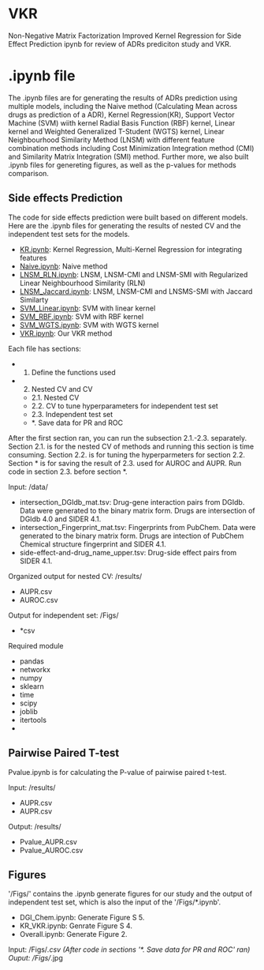 # VKR
Non-Negative Matrix Factorization Improved Kernel Regression for Side Effect Prediction
ipynb for review of ADRs prediciton study and VKR.


# .ipynb file
The .ipynb files are for generating the results of ADRs prediction using multiple models, including the Naive method (Calculating Mean across drugs as prediction of a ADR), Kernel Regression(KR), Support Vector Machine (SVM) wiith kernel Radial Basis Function (RBF) kernel, Linear kernel and Weighted Generalized T-Student (WGTS) kernel, Linear Neighbourhood Similarity Method (LNSM) with different feature combination methods including Cost Minimization Integration method (CMI) and Similarity Matrix Integration (SMI) method. Further more, we also built .ipynb files for genereting figures, as well as the p-values for methods comparison.


## Side effects Prediction

The code for side effects prediction were built based on different models. Here are the .ipynb files for generating the results of nested CV and the independent test sets 
for the models. 
- [KR.ipynb](https://github.com/YezhaoZhong/VKR/blob/main/KR.ipynb): Kernel Regression, Multi-Kernel Regression for integrating features
- [Naive.ipynb](https://github.com/YezhaoZhong/VKR/blob/main/Naive.ipynb): Naive method
- [LNSM_RLN.ipynb](https://github.com/YezhaoZhong/VKR/blob/main/LNSM_RLN.ipynb): LNSM, LNSM-CMI and LNSM-SMI with Regularized Linear Neighbourhood Similarity (RLN)
- [LNSM_Jaccard.ipynb](https://github.com/YezhaoZhong/VKR/blob/main/LNSM_Jaccard.ipynb): LNSM, LNSM-CMI and LNSMS-SMI with Jaccard Similarty
- [SVM_Linear.ipynb](https://github.com/YezhaoZhong/VKR/blob/main/SVM_Linear.ipynb): SVM with linear kernel
- [SVM_RBF.ipynb](https://github.com/YezhaoZhong/VKR/blob/main/SVM_RBF.ipynb): SVM with RBF kernel
- [SVM_WGTS.ipynb](https://github.com/YezhaoZhong/VKR/blob/main/SVM_WGTS.ipynb): SVM with WGTS kernel
- [VKR.ipynb](https://github.com/YezhaoZhong/VKR/blob/main/VKR.ipynb): Our VKR method

Each file has sections: 

* 1. Define the functions used
* 2. Nested CV and CV
    * 2.1. Nested CV
    * 2.2. CV to tune hyperparameters for independent test set
    * 2.3. Independent test set
    * \*. Save data for PR and ROC

After the first section ran, you can run the subsection 2.1.-2.3. separately. Section 2.1. is for the nested CV of methods and running this section is time consuming. Section 2.2. is for tuning the hyperparmeters for section 2.2. Section \* is for saving the result of 2.3. used for AUROC and AUPR. Run code in section 2.3. before section \*. 

Input: /data/
- intersection_DGIdb_mat.tsv: Drug-gene interaction pairs from DGIdb. Data were generated to the binary matrix form. Drugs are intersection of DGIdb 4.0 and SIDER 4.1.
- intersection_Fingerprint_mat.tsv: Fingerprints from PubChem. Data were generated to the binary matrix form. Drugs are intection of PubChem Chemical structure fingerprint and SIDER 4.1.
- side-effect-and-drug_name_upper.tsv: Drug-side effect pairs from SIDER 4.1.

Organized output for nested CV: /results/
- AUPR.csv
- AUROC.csv

Output for independent set: /Figs/
- \*csv

Required module
- pandas
- networkx
- numpy
- sklearn
- time
- scipy
- joblib
- itertools
- 



## Pairwise Paired T-test

Pvalue.ipynb is for calculating the P-value of pairwise paired t-test. 

Input: /results/
- AUPR.csv
- AUPR.csv

Output: /results/
- Pvalue_AUPR.csv
- Pvalue_AUROC.csv


## Figures

'/Figs/' contains the .ipynb generate figures for our study and the output of independent test set, which is also the input of the '/Figs/\*.ipynb'.

- DGI_Chem.ipynb: Generate Figure S 5.
- KR_VKR.ipynb: Genrate Figure S 4.
- Overall.ipynb: Generate Figure 2.

Input: /Figs/*.csv (After code in sections '\*. Save data for PR and ROC' ran)
Ouput: /Figs/*.jpg
